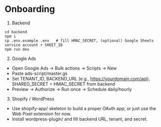 # Onboarding

1) Backend
```
cd backend
npm i
cp .env.example .env   # fill HMAC_SECRET, (optional) Google Sheets service account + SHEET_ID
npm run dev
```
2) Google Ads
- Open Google Ads → Bulk actions → Scripts → New
- Paste ads-script/master.gs
- Set TENANT_ID, BACKEND_URL (e.g., https://yourdomain.com/api), SHARED_SECRET = HMAC_SECRET from backend
- Preview → Authorize → Run once → Schedule daily/hourly

3) Shopify / WordPress
- Use shopify-app/ skeleton to build a proper OAuth app; or just use the Web Pixel extension for now.
- Install wordpress-plugin/ and fill backend URL, tenant, and secret.
